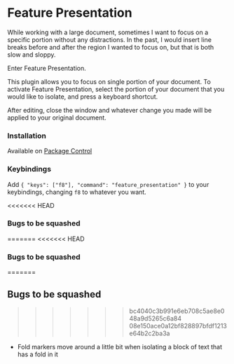 
Feature Presentation
====================

While working with a large document, sometimes I want to focus on a specific portion without any distractions. In the past, I would insert line breaks before and after the region I wanted to focus on, but that is both slow and sloppy.

Enter Feature Presentation.

This plugin allows you to focus on single portion of your document.  To activate Feature Presentation, select the portion of your document that you would like to isolate, and press a keyboard shortcut.

After editing, close the window and whatever change you made will be applied to your original document.

### Installation

Available on [Package Control](https://packagecontrol.io/packages/Feature%20Presentation)

### Keybindings

Add `{ "keys": ["f8"], "command": "feature_presentation" }` to your keybindings, changing `f8` to whatever you want.

<<<<<<< HEAD
### Bugs to be squashed
=======
<<<<<<< HEAD
### Bugs to be squashed
=======
## Bugs to be squashed
>>>>>>> bc4040c3b991e6eb708c5ae8e048a9d5265c6a84
>>>>>>> 08e150ace0a12bf828897bfdf1213e64b2c2ba3a

* Fold markers move around a little bit when isolating a block of text that has a fold in it 